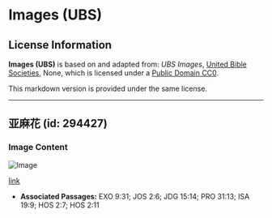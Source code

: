# Images (UBS)

## License Information

**Images (UBS)** is based on and adapted from: _UBS Images_, [United Bible Societies](https://unitedbiblesocieties.org/), None, which is licensed under a [Public Domain CC0](https://creativecommons.org/public-domain/cc0/).

This markdown version is provided under the same license.



--------------------------------

## 亚麻花 (id: 294427)

### Image Content

![Image](https://cdn.aquifer.bible/aquifer-content/resources/Media/WEB-0233_flax_flowers.jpg)

[link](https://cdn.aquifer.bible/aquifer-content/resources/Media/WEB-0233_flax_flowers.jpg)

* **Associated Passages:** EXO 9:31; JOS 2:6; JDG 15:14; PRO 31:13; ISA 19:9; HOS 2:7; HOS 2:11

